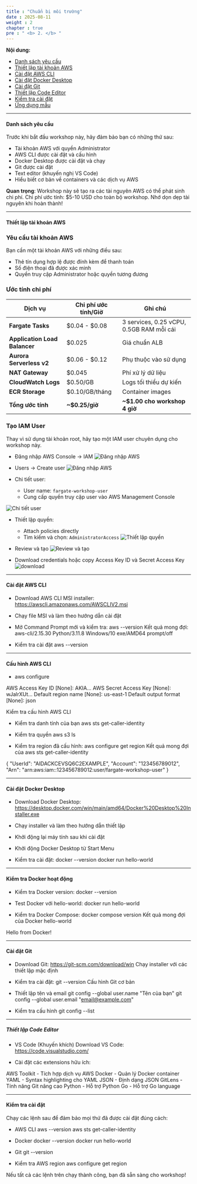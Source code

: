 ```yaml
---
title : "Chuẩn bị môi trường"
date : 2025-08-11
weight : 2
chapter : true
pre : " <b> 2. </b> "
---
```


**Nội dung:**
- [Danh sách yêu cầu](#danh-sách-yêu-cầu)
- [Thiết lập tài khoản AWS](#thiết-lập-tài-khoản-aws)
- [Cài đặt AWS CLI](#cài-đặt-aws-cli)
- [Cài đặt Docker Desktop](#cài-đặt-docker-desktop)
- [Cài đặt Git](#cài-đặt-git)
- [Thiết lập Code Editor](#thiết-lập-code-editor)
- [Kiểm tra cài đặt](#kiểm-tra-cài-đặt)
- [Ứng dụng mẫu](#ứng-dụng-mẫu)

---

#### Danh sách yêu cầu

Trước khi bắt đầu workshop này, hãy đảm bảo bạn có những thứ sau:

- Tài khoản AWS với quyền Administrator
- AWS CLI được cài đặt và cấu hình
- Docker Desktop được cài đặt và chạy
- Git được cài đặt
- Text editor (khuyến nghị VS Code)
- Hiểu biết cơ bản về containers và các dịch vụ AWS

**Quan trọng**: Workshop này sẽ tạo ra các tài nguyên AWS có thể phát sinh chi phí. Chi phí ước tính: $5-10 USD cho toàn bộ workshop. Nhớ dọn dẹp tài nguyên khi hoàn thành!

---

#### Thiết lập tài khoản AWS

### Yêu cầu tài khoản AWS

Bạn cần một tài khoản AWS với những điều sau:
- Thẻ tín dụng hợp lệ được đính kèm để thanh toán
- Số điện thoại đã được xác minh
- Quyền truy cập Administrator hoặc quyền tương đương

### Ước tính chi phí

| Dịch vụ | Chi phí ước tính/Giờ | Ghi chú |
|---------|-------------------|-------|
| **Fargate Tasks** | $0.04 - $0.08 | 3 services, 0.25 vCPU, 0.5GB RAM mỗi cái |
| **Application Load Balancer** | $0.025 | Giá chuẩn ALB |
| **Aurora Serverless v2** | $0.06 - $0.12 | Phụ thuộc vào sử dụng |
| **NAT Gateway** | $0.045 | Phí xử lý dữ liệu |
| **CloudWatch Logs** | $0.50/GB | Logs tối thiểu dự kiến |
| **ECR Storage** | $0.10/GB/tháng | Container images |
| **Tổng ước tính** | **~$0.25/giờ** | **~$1.00 cho workshop 4 giờ** |

### Tạo IAM User 

Thay vì sử dụng tài khoản root, hãy tạo một IAM user chuyên dụng cho workshop này.

- Đăng nhập AWS Console → IAM
![Đăng nhập AWS](https://trungquangnguyeen.github.io/Serverless-Container-Orchestration/images/02/01.png)

- Users → Create user
![Đăng nhập AWS](https://trungquangnguyeen.github.io/Serverless-Container-Orchestration/images/02/01.png)

- Chi tiết user:
   - User name: `fargate-workshop-user`
   - Cung cấp quyền truy cập user vào AWS Management Console

![Chi tiết user](https://trungquangnguyeen.github.io/Serverless-Container-Orchestration/images/02/03.png)

- Thiết lập quyền:
   - Attach policies directly
   - Tìm kiếm và chọn: `AdministratorAccess`
![Thiết lập quyền](https://trungquangnguyeen.github.io/Serverless-Container-Orchestration/images/02/04.png)

- Review và tạo
![Review và tạo](https://trungquangnguyeen.github.io/Serverless-Container-Orchestration/images/02/05.png)

- Download credentials hoặc copy Access Key ID và Secret Access Key
![download](https://trungquangnguyeen.github.io/Serverless-Container-Orchestration/images/02/06.png)

---

#### Cài đặt AWS CLI


- Download AWS CLI MSI installer: https://awscli.amazonaws.com/AWSCLIV2.msi 

- Chạy file MSI và làm theo hướng dẫn cài đặt

- Mở Command Prompt mới và kiểm tra: aws --version
Kết quả mong đợi: aws-cli/2.15.30 Python/3.11.8 Windows/10 exe/AMD64 prompt/off

- Kiểm tra cài đặt
aws --version
 
---

#### Cấu hình AWS CLI

- aws configure

AWS Access Key ID [None]: AKIA...
AWS Secret Access Key [None]: wJalrXUt...
Default region name [None]: us-east-1
Default output format [None]: json


Kiểm tra cấu hình AWS CLI

- Kiểm tra danh tính của bạn
aws sts get-caller-identity

- Kiểm tra quyền
aws s3 ls

- Kiểm tra region đã cấu hình: aws configure get region
Kết quả mong đợi của aws sts get-caller-identity

{
    "UserId": "AIDACKCEVSQ6C2EXAMPLE",
    "Account": "123456789012",
    "Arn": "arn:aws:iam::123456789012:user/fargate-workshop-user"
}

---

#### Cài đặt Docker Desktop
- Download Docker Desktop: https://desktop.docker.com/win/main/amd64/Docker%20Desktop%20Installer.exe

- Chạy installer và làm theo hướng dẫn thiết lập

- Khởi động lại máy tính sau khi cài đặt

- Khởi động Docker Desktop từ Start Menu

- Kiểm tra cài đặt:
docker --version
docker run hello-world

---

#### Kiểm tra Docker hoạt động

- Kiểm tra Docker version: docker --version

- Test Docker với hello-world: docker run hello-world

- Kiểm tra Docker Compose: docker compose version
Kết quả mong đợi của Docker hello-world

Hello from Docker!

---

#### Cài đặt Git
- Download Git: https://git-scm.com/download/win
Chạy installer với các thiết lập mặc định

- Kiểm tra cài đặt: git --version
Cấu hình Git cơ bản

- Thiết lập tên và email
git config --global user.name "Tên của bạn"
git config --global user.email "email@example.com"

- Kiểm tra cấu hình
git config --list

---

##### Thiết lập Code Editor
- VS Code (Khuyến khích) Download VS Code: https://code.visualstudio.com/

- Cài đặt các extensions hữu ích:

AWS Toolkit - Tích hợp dịch vụ AWS
Docker - Quản lý Docker container
YAML - Syntax highlighting cho YAML
JSON - Định dạng JSON
GitLens - Tính năng Git nâng cao
Python - Hỗ trợ Python
Go - Hỗ trợ Go language

---

#### Kiểm tra cài đặt
Chạy các lệnh sau để đảm bảo mọi thứ đã được cài đặt đúng cách:

- AWS CLI
aws --version
aws sts get-caller-identity

- Docker
docker --version
docker run hello-world

- Git
git --version

- Kiểm tra AWS region
aws configure get region

 Nếu tất cả các lệnh trên chạy thành công, bạn đã sẵn sàng cho workshop!

